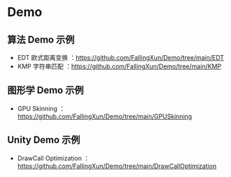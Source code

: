 # Demo
## 算法 Demo 示例
- EDT 欧式距离变换 ：https://github.com/FallingXun/Demo/tree/main/EDT
- KMP 字符串匹配 ：https://github.com/FallingXun/Demo/tree/main/KMP

## 图形学 Demo 示例
- GPU Skinning ：https://github.com/FallingXun/Demo/tree/main/GPUSkinning

## Unity Demo 示例
- DrawCall Optimization ：https://github.com/FallingXun/Demo/tree/main/DrawCallOptimization